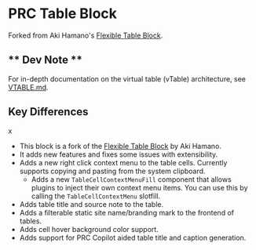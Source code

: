 # PRC Table Block

Forked from Aki Hamano's [Flexible Table Block](https://github.com/Aki-Hamano/flexible-table-block).

** Dev Note **
---

For in-depth documentation on the virtual table (vTable) architecture, see [VTABLE.md](./utils/table-state.md).

## Key Differences
x
- This block is a fork of the [Flexible Table Block](https://github.com/Aki-Hamano/flexible-table-block) by Aki Hamano.
- It adds new features and fixes some issues with extensibility.
- Adds a new right click context menu to the table cells. Currently supports copying and pasting from the system clipboard.
  - Adds a new `TableCellContextMenuFill` component that allows plugins to inject their own context menu items. You can use this by calling the `TableCellContextMenu` slotfill.
- Adds table title and source note to the table.
- Adds a filterable static site name/branding mark to the frontend of tables.
- Adds cell hover background color support.
- Adds support for PRC Copilot aided table title and caption generation.